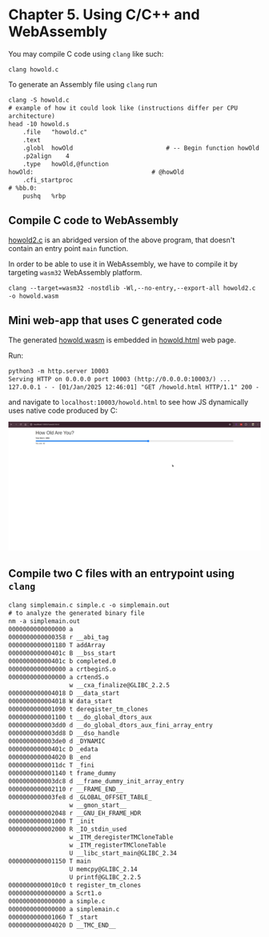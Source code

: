 # Chapter 5. Using C/C++ and WebAssembly

You may compile C code using `clang` like such:

```shell
clang howold.c
```

To generate an Assembly file using `clang` run

```shell
clang -S howold.c
# example of how it could look like (instructions differ per CPU architecture)
head -10 howold.s
	.file	"howold.c"
	.text
	.globl	howOld                          # -- Begin function howOld
	.p2align	4
	.type	howOld,@function
howOld:                                 # @howOld
	.cfi_startproc
# %bb.0:
	pushq	%rbp
```

## Compile C code to WebAssembly

[howold2.c](howold2.c) is an abridged version of the above program, that doesn't contain an entry point `main` function.

In order to be able to use it in WebAssembly, we have to compile it by targeting `wasm32` WebAssembly platform.

```shell
clang --target=wasm32 -nostdlib -Wl,--no-entry,--export-all howold2.c -o howold.wasm
```

## Mini web-app that uses C generated code

The generated [howold.wasm](howold.wasm) is embedded in [howold.html](howold.html) web page.

Run:

```shell
python3 -m http.server 10003
Serving HTTP on 0.0.0.0 port 10003 (http://0.0.0.0:10003/) ...
127.0.0.1 - - [01/Jan/2025 12:46:01] "GET /howold.html HTTP/1.1" 200 -
```

and navigate to `localhost:10003/howold.html` to see how JS dynamically uses native code produced by C:

![How old app](images/ch05_howold.png)

## Compile two C files with an entrypoint using `clang`

```shell
clang simplemain.c simple.c -o simplemain.out
# to analyze the generated binary file
nm -a simplemain.out
0000000000000000 a 
0000000000000358 r __abi_tag
0000000000001180 T addArray
000000000000401c B __bss_start
000000000000401c b completed.0
0000000000000000 a crtbeginS.o
0000000000000000 a crtendS.o
                 w __cxa_finalize@GLIBC_2.2.5
0000000000004018 D __data_start
0000000000004018 W data_start
0000000000001090 t deregister_tm_clones
0000000000001100 t __do_global_dtors_aux
0000000000003dd0 d __do_global_dtors_aux_fini_array_entry
0000000000003dd8 D __dso_handle
0000000000003de0 d _DYNAMIC
000000000000401c D _edata
0000000000004020 B _end
00000000000011dc T _fini
0000000000001140 t frame_dummy
0000000000003dc8 d __frame_dummy_init_array_entry
0000000000002110 r __FRAME_END__
0000000000003fe8 d _GLOBAL_OFFSET_TABLE_
                 w __gmon_start__
0000000000002048 r __GNU_EH_FRAME_HDR
0000000000001000 T _init
0000000000002000 R _IO_stdin_used
                 w _ITM_deregisterTMCloneTable
                 w _ITM_registerTMCloneTable
                 U __libc_start_main@GLIBC_2.34
0000000000001150 T main
                 U memcpy@GLIBC_2.14
                 U printf@GLIBC_2.2.5
00000000000010c0 t register_tm_clones
0000000000000000 a Scrt1.o
0000000000000000 a simple.c
0000000000000000 a simplemain.c
0000000000001060 T _start
0000000000004020 D __TMC_END__
```
